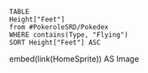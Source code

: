 ```dataview
TABLE
Height["Feet"]
from #PokeroleSRD/Pokedex 
WHERE contains(Type, "Flying")
SORT Height["Feet"] ASC
```
embed(link(HomeSprite)) AS Image